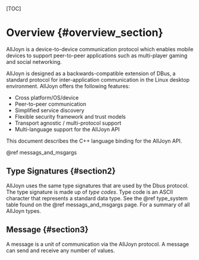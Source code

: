 [TOC]

Overview  {#overview_section}
=============================
<!------------------------------------------------------------------------------
Copyright AllSeen Alliance.

THIS DOCUMENT AND ALL INFORMATION CONTAINED HEREIN ARE PROVIDED ON AN AS-IS
BASIS WITHOUT WARRANTY OF ANY KIND.
------------------------------------------------------------------------------->

AllJoyn is a device-to-device communication protocol which enables mobile
devices to support peer-to-peer applications such as multi-player gaming and
social networking.

AllJoyn is designed as a backwards-compatible extension of DBus, a standard
protocol for inter-application communication in the Linux desktop environment.
AllJoyn offers the following features:

- Cross platform/OS/device
- Peer-to-peer communication
- Simplified service discovery
- Flexible security framework and trust models
- Transport agnostic / multi-protocol support
- Multi-language support for the AllJoyn API


This document describes the C++ language binding for the AllJoyn API.

@ref messags_and_msgargs

Type Signatures {#section2}
---------------------------

AllJoyn uses the same type signatures that are used by the Dbus protocol. The
type signature is made up of _type codes_.  Type code is an ASCII character that
represents a standard data type. See the @ref type_system table found on
the @ref messags_and_msgargs page. For a summary of all AllJoyn types.

Message {#section3}
---------------------------

A message is a unit of communication via the AllJoyn protocol.  A message can
send and receive any number of values.
